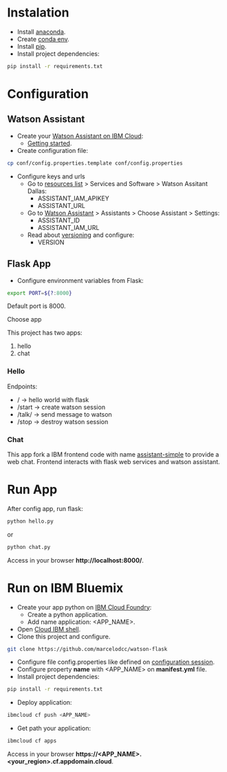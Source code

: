 # Instalation

* Install [anaconda](https://docs.anaconda.com/anaconda/install/index.html).
* Create [conda env](https://conda.io/projects/conda/en/latest/user-guide/tasks/manage-environments.html).
* Install [pip](https://docs.python.org/3/installing/index.html).
* Install project dependencies:

~~~ bash
pip install -r requirements.txt
~~~

# Configuration

## Watson Assistant

* Create your [Watson Assistant on IBM Cloud](https://cloud.ibm.com/catalog/services/watson-assistant):
	* [Getting started](https://cloud.ibm.com/docs/assistant?topic=assistant-getting-started).
* Create configuration file:

~~~ bash
cp conf/config.properties.template conf/config.properties
~~~

* Configure keys and urls
	* Go to [resources list](https://cloud.ibm.com/resources) > Services and Software > Watson Assitant Dallas:
		* ASSISTANT_IAM_APIKEY
		* ASSISTANT_URL
	* Go to [Watson Assistant](https://us-south.assistant.watson.cloud.ibm.com/instances) > Assistants > Choose Assistant > Settings:
		* ASSISTANT_ID
		* ASSISTANT_IAM_URL
	* Read about [versioning](https://github.com/watson-developer-cloud/api-guidelines/#versioning) and configure:
		* VERSION

## Flask App

* Configure environment variables from Flask:

~~~ bash
export PORT=${?:8000}
~~~

Default port is 8000.

Choose app

This project has two apps:
1. hello
1. chat

### Hello

Endpoints:
* / -> hello world with flask
* /start -> create watson session
* /talk/<message> -> send message to watson
* /stop -> destroy watson session

### Chat

This app fork a IBM frontend code with name [assistant-simple](https://github.com/watson-developer-cloud/assistant-simple) to provide a web chat. Frontend interacts with flask web services and watson assistant.

# Run App

After config app, run flask:

~~~ bash
python hello.py
~~~

or

~~~ bash
python chat.py
~~~

Access in your browser __http://localhost:8000/__.

# Run on IBM Bluemix

* Create your app python on [IBM Cloud Foundry](https://cloud.ibm.com/cloudfoundry/overview):
	* Create a python application.
	* Add name application: <APP_NAME>.
* Open [Cloud IBM shell](https://cloud.ibm.com/shell).
* Clone this project and configure.

~~~ bash
git clone https://github.com/marcelodcc/watson-flask
~~~

* Configure file config.properties like defined on [configuration session](https://github.com/marcelodcc/watson-flask#configuration).
* Configure property __name__ with <APP_NAME> on __manifest.yml__ file.
* Install project dependencies:

~~~ bash
pip install -r requirements.txt
~~~

* Deploy application:

~~~ bash
ibmcloud cf push <APP_NAME>
~~~

* Get path your application:

~~~ bash
ibmcloud cf apps
~~~

Access in your browser __https://<APP_NAME>.<your_region>.cf.appdomain.cloud__.
